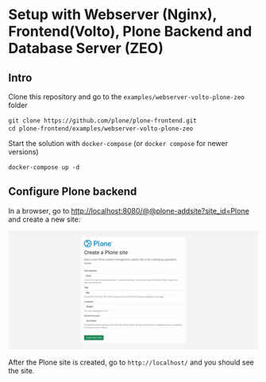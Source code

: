 # Setup with Webserver (Nginx), Frontend(Volto), Plone Backend and Database Server (ZEO)

## Intro

Clone this repository and go to the `examples/webserver-volto-plone-zeo` folder

```shell
git clone https://github.com/plone/plone-frontend.git
cd plone-frontend/examples/webserver-volto-plone-zeo
```

Start the solution with `docker-compose` (or `docker compose` for newer versions)

```shell
docker-compose up -d
```

## Configure Plone backend

In a browser, go to [http://localhost:8080/@@plone-addsite?site_id=Plone](http://localhost:8080/@@plone-addsite?site_id=Plone) and create a new site:

![Plone site creation](./plone-setup.png "Plone site creation")

After the Plone site is created, go to `http://localhost/` and you should see the site.
